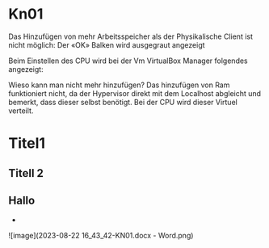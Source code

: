 # Kn01
Das Hinzufügen von mehr Arbeitsspeicher als der Physikalische Client ist nicht möglich:
Der «OK» Balken wird ausgegraut angezeigt



Beim Einstellen des CPU wird bei der Vm VirtualBox Manager folgendes angezeigt:



Wieso kann man nicht mehr hinzufügen?
Das hinzufügen von Ram funktioniert nicht, da der Hypervisor direkt mit dem Localhost abgleicht und bemerkt, dass dieser selbst benötigt.
Bei der CPU wird dieser Virtuel verteilt.


# Titel1
## Titell 2
Hallo 
- 
-
![image](2023-08-22 16_43_42-KN01.docx - Word.png)
